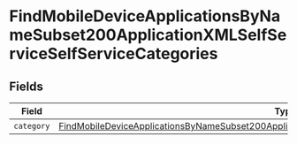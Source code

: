 # FindMobileDeviceApplicationsByNameSubset200ApplicationXMLSelfServiceSelfServiceCategories


## Fields

| Field                                                                                                                                                                                                                             | Type                                                                                                                                                                                                                              | Required                                                                                                                                                                                                                          | Description                                                                                                                                                                                                                       |
| --------------------------------------------------------------------------------------------------------------------------------------------------------------------------------------------------------------------------------- | --------------------------------------------------------------------------------------------------------------------------------------------------------------------------------------------------------------------------------- | --------------------------------------------------------------------------------------------------------------------------------------------------------------------------------------------------------------------------------- | --------------------------------------------------------------------------------------------------------------------------------------------------------------------------------------------------------------------------------- |
| `category`                                                                                                                                                                                                                        | [FindMobileDeviceApplicationsByNameSubset200ApplicationXMLSelfServiceSelfServiceCategoriesCategory](../../models/operations/findmobiledeviceapplicationsbynamesubset200applicationxmlselfserviceselfservicecategoriescategory.md) | :heavy_minus_sign:                                                                                                                                                                                                                | N/A                                                                                                                                                                                                                               |